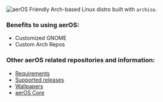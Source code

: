![aerOS](https://hewol.github.io/assets/img/aeros.png)
Friendly Arch-based Linux distro built with `archiso`.

### Benefits to using aerOS:
- Customized GNOME
- Custom Arch Repos

### Other aerOS related repositories and information:
- [Requirements](https://github.com/hewol/aerOS/blob/master/requirements.md)
- [Supported releases](https://github.com/hewol/aerOS/blob/main/MAINTAIN.md)
- [Wallpapers](https://github.com/hewol/aeros-wallpapers)
- [aerOS Core](https://github.com/hewol/aerOS-core)



